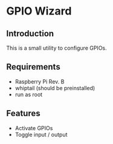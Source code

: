 # GPIO Wizard #

## Introduction ##

This is a small utility to configure GPIOs.

## Requirements ##

 - Raspberry Pi Rev. B
 - whiptail (should be preinstalled)
 - run as root
 
## Features ##

 - Activate GPIOs
 - Toggle input / output
